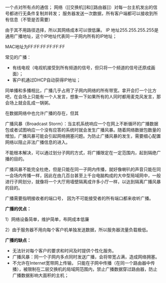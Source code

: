 一个点对所有点的通信；
网络（[[交换机]]和[[路由器]]）对每一台主机发出的信号都进行无条件复制并转发；
服务器发送一次数据，所有客户端都可以接收到所有信息（不管是否需要）



由于其不用路径选择，所以其网络成本可以很低廉。
IP 地址255.255.255.255是通用广播地址，这个IP地址代表同一子网内所有的IP地址；

MAC地址为FF:FF:FF:FF:FF:FF

常见的广播：

- 有线电视（电视机接受到所有频道的信号，但只将一个频道的信号还原成画面）；
- 客户机通过DHCP自动获得IP地址；

同单播和多播相比，广播几乎占用了子网内网络的所有带宽。拿开会打一个比方吧，在会场上只能有一个人发言，想象一下如果所有的人同时都用麦克风发言，那会场上就会乱成一锅粥。

在数据网络中也允许广播的存在，但其

广播风暴（Broadcast Storm）：当主机系统响应一个在网上不断循环的广播数据包或者试图响应一个没有应答的系统时就会发生广播风暴。随着网络数据包数量的增加，广播风暴可能会引起网络拥塞问题。为防止广播风暴的发生，需要细心配置网络以阻止非法广播信息的进入。

不能根本解决，可以通过划分子网的方式，将广播限定在一定范围内，起到隔绝广播的目的。

广播风暴不能完全杜绝，但是只能在同一子网内传播，就好像喇叭的声音只能在同一会场内传播一样，因此在由几百台甚至上千台电脑构成的大中型局域网中，一般进行子网划分，就像将一个大厅用墙壁隔离成许多小厅一样，以达到隔离广播风暴的目的。

广播需要指明接收者的端口号， 因为不可能接受者的所有端口都来收听广播。

**广播的优点：**

1）网络设备简单，维护简单，布网成本低廉

2）由于服务器不用向每个客户机单独发送数据，所以服务器流量负载极低。

**广播的缺点：**

- 无法针对每个客户的要求和时间及时提供个性化服务。
- 广播风暴：同一个子网内多点同时发送广播，会将带宽占满，造成网络拥塞。
- 不允许在Internet宽带网上传输， 只能在子网中传播（在同一个路由器中传播），被限制在二层交换机的局域网范围内，禁止广播数据穿过路由器，防止广播数据影响大面积的主机；